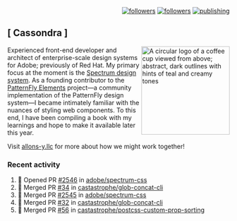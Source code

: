 <p align="right"><a rel="me" href="https://front-end.social/@castastrophe">
    <img alt="followers" title="Follow me on Mastodon" src="https://img.shields.io/mastodon/follow/109297102751309835?domain=https%3A%2F%2Ffront-end.social&label=Follow&logo=mastodon&logoColor=white&style=for-the-badge&labelColor=008080&color=006969"/></a>
  <a href="https://codepen.io/castastrophe/">
    <img alt="followers" title="Follow me on CodePen" src="https://img.shields.io/badge/16-1?color=640464&labelColor=7c007c&style=for-the-badge&logo=codepen&label=Follow"/></a>
<a href="https://castastrophe.medium.com/">
    <img alt="publishing" title="View articles on Medium" src="https://img.shields.io/badge/107-1?color=666&labelColor=444&label=subscribe&logo=medium&logoColor=white&style=for-the-badge"/></a>
</p>

## [&nbsp;Cassondra&nbsp;]

<img align="right" src="https://github-production-user-asset-6210df.s3.amazonaws.com/1840295/253016758-ba468774-1cd3-42c2-8f43-947b5eeb5edf.png" height="200" alt="A circular logo of a coffee cup viewed from above; abstract, dark outlines with hints of teal and creamy tones">

Experienced front-end developer and architect of enterprise-scale design systems for Adobe; previously of Red Hat. My primary focus at the moment is the [Spectrum design system](https://github.com/adobe/spectrum-css). As a founding contributor to the [PatternFly&nbsp;Elements](https://github.com/patternfly/patternfly-elements) project&mdash;a community implementation of the PatternFly design system&mdash;I became intimately familiar with the nuances of styling web components. To this end, I have been compiling a book with my learnings and hope to make it available later this year.

Visit [allons-y.llc](http://allons-y.llc/) for more about how we might work together!

### Recent activity

<!--START_SECTION:activity-->
1. 💪 Opened PR [#2546](https://github.com/adobe/spectrum-css/pull/2546) in [adobe/spectrum-css](https://github.com/adobe/spectrum-css)
2. 🎉 Merged PR [#34](https://github.com/castastrophe/glob-concat-cli/pull/34) in [castastrophe/glob-concat-cli](https://github.com/castastrophe/glob-concat-cli)
3. 🎉 Merged PR [#2545](https://github.com/adobe/spectrum-css/pull/2545) in [adobe/spectrum-css](https://github.com/adobe/spectrum-css)
4. 🎉 Merged PR [#32](https://github.com/castastrophe/glob-concat-cli/pull/32) in [castastrophe/glob-concat-cli](https://github.com/castastrophe/glob-concat-cli)
5. 🎉 Merged PR [#56](https://github.com/castastrophe/postcss-custom-prop-sorting/pull/56) in [castastrophe/postcss-custom-prop-sorting](https://github.com/castastrophe/postcss-custom-prop-sorting)
<!--END_SECTION:activity-->
